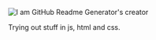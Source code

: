![I am GitHub Readme Generator's creator](https://cdn.discordapp.com/attachments/1070810037322272849/1253791166344859779/github-header-image.png?ex=66772384&is=6675d204&hm=6df1c68ebc21e7ac75cde7ba5e781d0b3cc55600c948089f1bdba7f6d1e3f14a&)

Trying out stuff in js, html and css.


